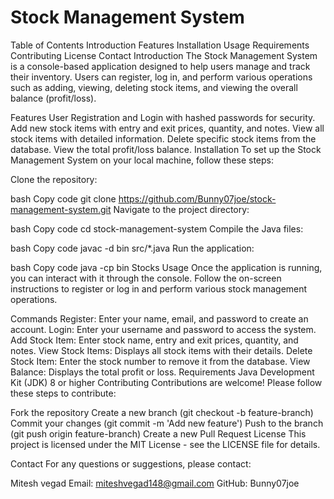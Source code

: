 # Stock Management System
Table of Contents
Introduction
Features
Installation
Usage
Requirements
Contributing
License
Contact
Introduction
The Stock Management System is a console-based application designed to help users manage and track their inventory. Users can register, log in, and perform various operations such as adding, viewing, deleting stock items, and viewing the overall balance (profit/loss).

Features
User Registration and Login with hashed passwords for security.
Add new stock items with entry and exit prices, quantity, and notes.
View all stock items with detailed information.
Delete specific stock items from the database.
View the total profit/loss balance.
Installation
To set up the Stock Management System on your local machine, follow these steps:

Clone the repository:

bash
Copy code
git clone https://github.com/Bunny07joe/stock-management-system.git
Navigate to the project directory:

bash
Copy code
cd stock-management-system
Compile the Java files:

bash
Copy code
javac -d bin src/*.java
Run the application:

bash
Copy code
java -cp bin Stocks
Usage
Once the application is running, you can interact with it through the console. Follow the on-screen instructions to register or log in and perform various stock management operations.

Commands
Register: Enter your name, email, and password to create an account.
Login: Enter your username and password to access the system.
Add Stock Item: Enter stock name, entry and exit prices, quantity, and notes.
View Stock Items: Displays all stock items with their details.
Delete Stock Item: Enter the stock number to remove it from the database.
View Balance: Displays the total profit or loss.
Requirements
Java Development Kit (JDK) 8 or higher
Contributing
Contributions are welcome! Please follow these steps to contribute:

Fork the repository
Create a new branch (git checkout -b feature-branch)
Commit your changes (git commit -m 'Add new feature')
Push to the branch (git push origin feature-branch)
Create a new Pull Request
License
This project is licensed under the MIT License - see the LICENSE file for details.

Contact
For any questions or suggestions, please contact:

Mitesh vegad
Email: miteshvegad148@gmail.com
GitHub: Bunny07joe
